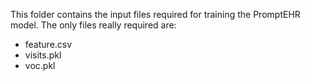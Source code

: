 This folder contains the input files required for training the PromptEHR model. The only files really required are:
* feature.csv
* visits.pkl
* voc.pkl